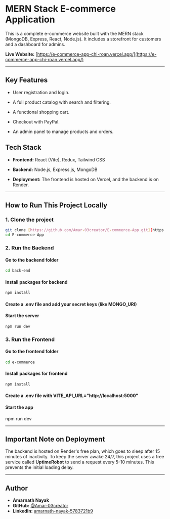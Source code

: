 # MERN Stack E-commerce Application

This is a complete e-commerce website built with the MERN stack (MongoDB, Express, React, Node.js). It includes a storefront for customers and a dashboard for admins.

**Live Website:** [https://e-commerce-app-chi-roan.vercel.app/](https://e-commerce-app-chi-roan.vercel.app/)

--- 

## Key Features

* User registration and login.

* A full product catalog with search and filtering.

* A functional shopping cart.

* Checkout with PayPal.

* An admin panel to manage products and orders.

## Tech Stack

* **Frontend:** React (Vite), Redux, Tailwind CSS

* **Backend:** Node.js, Express.js, MongoDB

* **Deployment:** The frontend is hosted on Vercel, and the backend is on Render.

---

## How to Run This Project Locally

### 1. Clone the project

```bash
git clone [https://github.com/Amar-03creator/E-commerce-App.git](https://github.com/Amar-03creator/E-commerce-App.git)
cd E-commerce-App
```

### 2. Run the Backend

#### Go to the backend folder

```bash
cd back-end
```

#### Install packages for backend

```bash
npm install
```

#### Create a .env file and add your secret keys (like MONGO_URI)

#### Start the server

```bash
npm run dev
```

### 3. Run the Frontend

#### Go to the frontend folder

```bash
cd e-commerce
```

#### Install packages for frontend

```bash
npm install
```

#### Create a .env file with VITE_API_URL="http://localhost:5000"

#### Start the app

npm run dev

  ---

## Important Note on Deployment

The backend is hosted on Render's free plan, which goes to sleep after 15 minutes of inactivity. To keep the server awake 24/7, this project uses a free service called **UptimeRobot** to send a request every 5-10 minutes. This prevents the initial loading delay.

---

## Author

* **Amarnath Nayak**
* **GitHub:** [@Amar-03creator](https://github.com/Amar-03creator)
* **LinkedIn:** [amarnath-nayak-5783721b9](https://www.linkedin.com/in/amarnath-nayak-5783721b9/)